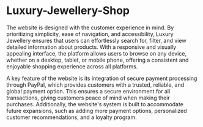 # Luxury-Jewellery-Shop
The website is designed with the customer experience in mind. By prioritizing simplicity, ease of navigation, and accessibility, Luxury Jewellery ensures that users can effortlessly search for, filter, and view detailed information about products. With a responsive and visually appealing interface, the platform allows users to browse on any device, whether on a desktop, tablet, or mobile phone, offering a consistent and enjoyable shopping experience across all platforms.

A key feature of the website is its integration of secure payment processing through PayPal, which provides customers with a trusted, reliable, and global payment option. This ensures a secure environment for all transactions, giving customers peace of mind when making their purchases. Additionally, the website's system is built to accommodate future expansions, such as adding more payment options, personalized customer recommendations, and a loyalty program.

 
